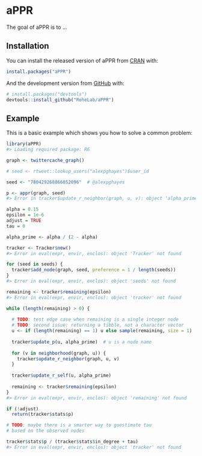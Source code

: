 
<!-- README.md is generated from README.Rmd. Please edit that file -->

# aPPR

<!-- badges: start -->

<!-- badges: end -->

The goal of aPPR is to …

## Installation

You can install the released version of aPPR from
[CRAN](https://CRAN.R-project.org) with:

``` r
install.packages("aPPR")
```

And the development version from [GitHub](https://github.com/) with:

``` r
# install.packages("devtools")
devtools::install_github("RoheLab/aPPR")
```

## Example

This is a basic example which shows you how to solve a common problem:

``` r
library(aPPR)
#> Loading required package: R6

graph <- twittercache_graph()

# seed <- rtweet::lookup_users("alexpghayes")$user_id

seed <- "780429268866052096"  # @alexpghayes

p <- appr(graph, seed)
#> Error in tracker$update_r_neighbor(graph, u, v): object 'alpha_prime' not found
```

``` r
alpha = 0.15
epsilon = 1e-6
adjust = TRUE
tau = 0

alpha_prime <- alpha / (2 - alpha)

tracker <- Tracker$new()
#> Error in eval(expr, envir, enclos): object 'Tracker' not found

for (seed in seeds) {
  tracker$add_node(graph, seed, preference = 1 / length(seeds))
}
#> Error in eval(expr, envir, enclos): object 'seeds' not found

remaining <- tracker$remaining(epsilon)
#> Error in eval(expr, envir, enclos): object 'tracker' not found

while (length(remaining) > 0) {
  
  # TODO: test edge case when remaining is a single integer node
  # TODO: second issue: returning a tibble, not a character vector
  u <- if (length(remaining) == 1) u else sample(remaining, size = 1)
  
  tracker$update_p(u, alpha_prime)  # u is a node name
  
  for (v in neighborhood(graph, u)) {
    tracker$update_r_neighbor(graph, u, v)
  }
  
  tracker$update_r_self(u, alpha_prime)
  
  remaining <- tracker$remaining(epsilon)
}
#> Error in eval(expr, envir, enclos): object 'remaining' not found

if (!adjust)
  return(tracker$stats$p)

# TODO: maybe there is a smarter way to guestimate tau
# based on the observed nodes

tracker$stats$p / (tracker$stats$in_degree + tau)
#> Error in eval(expr, envir, enclos): object 'tracker' not found
```
